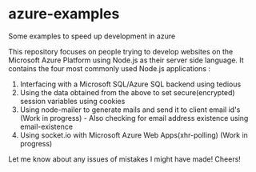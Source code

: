 # azure-examples
Some examples to speed up development in azure 

This repository focuses on people trying to develop websites on the Microsoft Azure Platform using Node.js as their server side language.
It contains the four most commonly used Node.js applications :
  1. Interfacing with a Microsoft SQL/Azure SQL backend using tedious
  2. Using the data obtained from the above to set secure(encrypted) session variables using cookies
  3. Using node-mailer to generate mails and send it to client email id's (Work in progress)
    - Also checking for email address existence using email-existence
  4. Using socket.io with Microsoft Azure Web Apps(xhr-polling) (Work in progress)
  
Let me know about any issues of mistakes I might have made!
Cheers!
